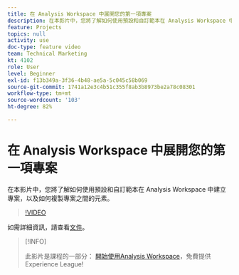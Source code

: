 ```yaml
---
title: 在 Analysis Workspace 中展開您的第一項專案
description: 在本影片中，您將了解如何使用預設和自訂範本在 Analysis Workspace 中建立專案，以及如何複製專案之間的元素。
feature: Projects
topics: null
activity: use
doc-type: feature video
team: Technical Marketing
kt: 4102
role: User
level: Beginner
exl-id: f13b349a-3f36-4b48-ae5a-5c045c58b069
source-git-commit: 1741a12e3c4b51c355f8ab3b8973be2a78c08301
workflow-type: tm+mt
source-wordcount: '103'
ht-degree: 82%

---
```


# 在 Analysis Workspace 中展開您的第一項專案

在本影片中，您將了解如何使用預設和自訂範本在 Analysis Workspace 中建立專案，以及如何複製專案之間的元素。

>[!VIDEO](https://video.tv.adobe.com/v/30368/?quality=12)

如需詳細資訊，請查看[文件](https://experienceleague.adobe.com/docs/analytics/analyze/analysis-workspace/build-workspace-project/freeform-overview.html)。

>[!INFO]
>
> 此影片是課程的一部分： [開始使用Analysis Workspace](https://experienceleague.adobe.com/?recommended=Analytics-U-1-2020.1.workspace)，免費提供Experience League!
